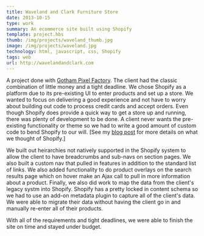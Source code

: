 ```yaml
---
title: Waveland and Clark Furniture Store 
date: 2013-10-15
type: work
summary: An ecommerce site built using Shopify 
template: project.hbs
thumb: /img/projects/waveland_thumb.jpg
image: /img/projects/waveland.jpg
technology: html, javascript, css, Shopify 
tags: web
url: http://wavelandandclark.com
---
```

A project done with [Gotham Pixel Factory][1]. The client had the classic combination of little money and a tight deadline. We chose Shopify as a platform due to its pre-existing UI to enter products and set up a store. We wanted to focus on delivering a good experience and not have to worry about building out code to process credit cards and accept orders. Even though Shopify does provide a quick way to get a store up and running, there was plenty of development to be done. A client never
wants the pre-existing functionality or theme so we had to write a good amount of custom code to bend Shopify to our will. [See my [blog post][2] for more details on what we thought of Shopify.] 

We built out heirarchies not natively supported in the Shopify system to allow the client to have breadcrumbs and sub-navs on section pages. We also built a custom nav that pulled in features in addition to the standard list of links. We also added functionality to do product overlays on the search results page which on hover make an Ajax call to pull in more information about a product. Finally, we also did work to map the data from the client's legacy systm into Shopify. Shopify has a
pretty locked in content schema so we had to use an add-on metadata plugin to capture all of the client's data. We were able to migrate their data without having the client go in and manually re-enter all of their products. 

With all of the requirements and tight deadlines, we were able to finish the site on time and stayed under budget.

[1]: http://www.gothampixelfactory.com
[2]: /articles/shopify-thoughts/
